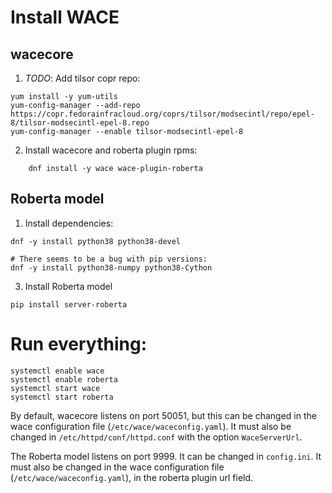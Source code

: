 # Install WACE

## wacecore
1. *TODO*: Add tilsor copr repo:
```
yum install -y yum-utils 
yum-config-manager --add-repo https://copr.fedorainfracloud.org/coprs/tilsor/modsecintl/repo/epel-8/tilsor-modsecintl-epel-8.repo
yum-config-manager --enable tilsor-modsecintl-epel-8
```

2. Install wacecore and roberta plugin rpms:
```
	dnf install -y wace wace-plugin-roberta
```


## Roberta model

1. Install dependencies:
```
dnf -y install python38 python38-devel

# There seems to be a bug with pip versions:
dnf -y install python38-numpy python38-Cython
```

3. Install Roberta model
```
pip install server-roberta
```

# Run everything:
```
systemctl enable wace
systemctl enable roberta
systemctl start wace
systemctl start roberta
```

By default, wacecore listens on port 50051, but this can be changed in the wace
configuration file (`/etc/wace/waceconfig.yaml`). It must also be
changed in `/etc/httpd/conf/httpd.conf` with the option
`WaceServerUrl`.

The Roberta model listens on port 9999. It can be changed in
`config.ini`. It must also be changed in the wace
configuration file (`/etc/wace/waceconfig.yaml`), in the roberta
plugin url field.
